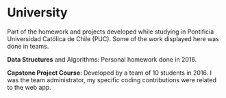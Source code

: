 # University

Part of the homework and projects developed while studying in Pontificia Universidad Católica de Chile (PUC). 
Some of the work displayed here was done in teams.

**Data Structures** and Algorithms: Personal homework done in 2016.

**Capstone Project Course**: Developed by a team of 10 students in 2016. I was the team administrator, my specific coding 
contributions were related to the web app.  


